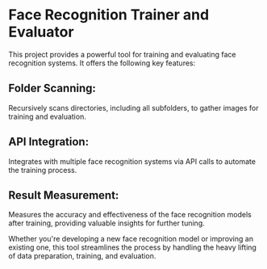 # Face Recognition Trainer and Evaluator
This project provides a powerful tool for training and evaluating face recognition systems. It offers the following key features:

## Folder Scanning:
Recursively scans directories, including all subfolders, to gather images for training and evaluation.
## API Integration:
Integrates with multiple face recognition systems via API calls to automate the training process.
## Result Measurement:
Measures the accuracy and effectiveness of the face recognition models after training, providing valuable insights for further tuning.

Whether you're developing a new face recognition model or improving an existing one, this tool streamlines the process by handling the heavy lifting of data preparation, training, and evaluation.
